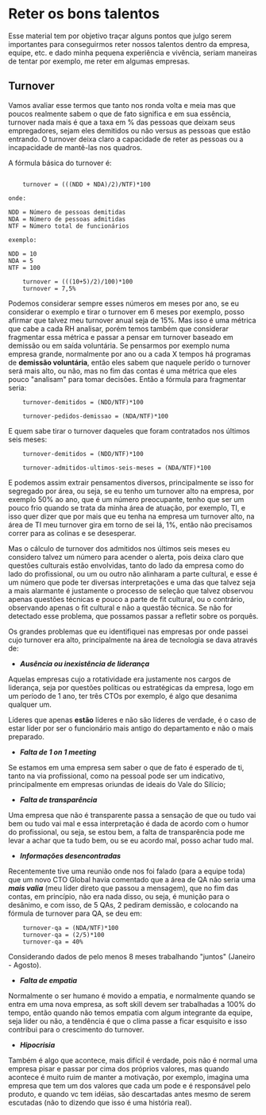# Reter os bons talentos

Esse material tem por objetivo traçar alguns pontos que julgo serem importantes para conseguirmos reter nossos talentos dentro da empresa, equipe, etc. e dado minha pequena experiência e vivência, seriam maneiras de tentar por exemplo, me reter em algumas empresas.

## Turnover

Vamos avaliar esse termos que tanto nos ronda volta e meia mas que poucos realmente sabem o que de fato significa e em sua essência, turnover nada mais é que a taxa em % das pessoas que deixam seus empregadores, sejam eles demitidos ou não versus as pessoas que estão entrando. O turnover deixa claro a capacidade de reter as pessoas ou a incapacidade de mantê-las nos quadros. 

A fórmula básica do turnover é: 

```shell

    turnover = (((NDD + NDA)/2)/NTF)*100

onde: 

NDD = Número de pessoas demitidas
NDA = Número de pessoas admitidas
NTF = Número total de funcionários

exemplo: 

NDD = 10
NDA = 5
NTF = 100 

    turnover = (((10+5)/2)/100)*100
    turnover = 7,5%
```

Podemos considerar sempre esses números em meses por ano, se eu considerar o exemplo e tirar o turnover em 6 meses por exemplo, posso afirmar que talvez meu turnover anual seja de 15%. Mas isso é uma métrica que cabe a cada RH analisar, porém temos também que considerar fragmentar essa métrica e passar a pensar em turnover baseado em demissão ou em saída voluntária. Se pensarmos por exemplo numa empresa grande, normalmente por ano ou a cada X tempos há programas de **demissão voluntária**, então eles sabem que naquele perído o turnover será mais alto, ou não, mas no fim das contas é uma métrica que eles pouco "analisam" para tomar decisões. Então a fórmula para fragmentar seria: 

```shell
    turnover-demitidos = (NDD/NTF)*100

    turnover-pedidos-demissao = (NDA/NTF)*100
```

E quem sabe tirar o turnover daqueles que foram contratados nos últimos seis meses: 

```shell
    turnover-demitidos = (NDD/NTF)*100

    turnover-admitidos-ultimos-seis-meses = (NDA/NTF)*100
```

E podemos assim extrair pensamentos diversos, principalmente se isso for segregado por área, ou seja, se eu tenho um turnover alto na empresa, por exemplo 50% ao ano, que é um número preocupante, tenho que ser um pouco frio quando se trata da minha área de atuação, por exemplo, TI, e isso quer dizer que por mais que eu tenha na empresa um turnover alto, na área de TI meu turnover gira em torno de sei lá, 1%, então não precisamos correr para as colinas e se desesperar.

Mas o cálculo de turnover dos admitidos nos últimos seis meses eu considero talvez um número para acender o alerta, pois deixa claro que questões culturais estão envolvidas, tanto do lado da empresa como do lado do profissional, ou um ou outro não alinharam a parte cultural, e esse é um número que pode ter diversas interpretações e uma das que talvez seja a mais alarmante é justamente o processo de seleção que talvez observou apenas questões técnicas e pouco a parte de fit cultural, ou o contrário, observando apenas o fit cultural e não a questão técnica. Se não for detectado esse problema, que possamos passar a refletir sobre os porquês.

Os grandes problemas que eu identifiquei nas empresas por onde passei cujo turnover era alto, principalmente na área de tecnologia se dava através de: 

- ***Ausência ou inexistência de liderança***
 
Aquelas empresas cujo a rotatividade era justamente nos cargos de liderança, seja por questões políticas ou estratégicas da empresa, logo em um período de 1 ano, ter três CTOs por exemplo, é algo que desanima qualquer um.

Líderes que apenas **estão** líderes e não são líderes de verdade, é o caso de estar líder por ser o funcionário mais antigo do departamento e não o mais preparado.

- ***Falta de 1 on 1 meeting***
 
Se estamos em uma empresa sem saber o que de fato é esperado de ti, tanto na via profissional, como na pessoal pode ser um indicativo, principalmente em empresas oriundas de ideais do Vale do Silício;

- ***Falta de transparência***
  
Uma empresa que não é transparente passa a sensação de que ou tudo vai bem ou tudo vai mal e essa interpretação é dada de acordo com o humor do profissional, ou seja, se estou bem, a falta de transparência pode me levar a achar que ta tudo bem, ou se eu acordo mal, posso achar tudo mal.

- ***Informações desencontradas***
 
Recentemente tive uma reunião onde nos foi falado (para a equipe toda) que um novo CTO Global havia comentado que a área de QA não seria uma ***mais valia*** (meu líder direto que passou a mensagem), que no fim das contas, em princípio, não era nada disso, ou seja, é munição para o desânimo, e com isso, de 5 QAs, 2 pediram demissão, e colocando na fórmula de turnover para QA, se deu em: 

```shell
    turnover-qa = (NDA/NTF)*100
    turnover-qa = (2/5)*100
    turnover-qa = 40%
```
  Considerando dados de pelo menos 8 meses trabalhando "juntos" (Janeiro - Agosto).

- ***Falta de empatia***
  
Normalmente o ser humano é movido a empatia, e normalmente quando se entra em uma nova empresa, as soft skill devem ser trabalhadas a 100% do tempo, então quando não temos empatia com algum integrante da equipe, seja líder ou não, a tendência é que o clima passe a ficar esquisito e isso contribui para o crescimento do turnover.

- ***Hipocrisia***
  
Também é algo que acontece, mais difícil é verdade, pois não é normal uma empresa pisar e passar por cima dos próprios valores, mas quando acontece é muito ruim de manter a motivação, por exemplo, imagina uma empresa que tem um dos valores que cada um pode e é responsável pelo produto, e quando vc tem idéias, são descartadas antes mesmo de serem escutadas (não to dizendo que isso é uma história real). 

